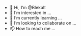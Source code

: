 - 👋 Hi, I’m @Blekalt
- 👀 I’m interested in ...
- 🌱 I’m currently learning ...
- 💞️ I’m looking to collaborate on ...
- 📫 How to reach me ...

<!---
Blekalt/Blekalt is a ✨ special ✨ repository because its `README.md` (this file) appears on your GitHub profile.
You can click the Preview link to take a look at your changes.
--->
